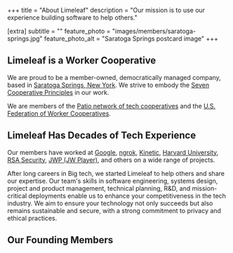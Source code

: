 +++
title = "About Limeleaf"
description = "Our mission is to use our experience building software to help others."

[extra]
subtitle = ""
feature_photo = "images/members/saratoga-springs.jpg"
feature_photo_alt = "Saratoga Springs postcard image"
+++

## Limeleaf is a Worker Cooperative

We are proud to be a member-owned, democratically managed company, based in [Saratoga Springs, New York][1]. We strive to embody the [Seven Cooperative Principles][9] in our work. 

We are members of the [Patio network of tech cooperatives][3] and the [U.S. Federation of Worker Cooperatives][10].

## Limeleaf Has Decades of Tech Experience

Our members have worked at [Google][2], [ngrok][4], [Kinetic][5], [Harvard University][6], [RSA Security][8], [JWP (JW Player)][7], and others on a wide range of projects.

After long careers in Big tech, we started Limeleaf to help others and share our expertise. Our team's skills in software engineering, systems design, project and product management, technical planning, R&D, and mission-critical deployments enable us to enhance your competitiveness in the tech industry. We aim to ensure your technology not only succeeds but also remains sustainable and secure, with a strong commitment to privacy and ethical practices.

[1]: https://en.wikipedia.org/wiki/Saratoga_Springs,_New_York "Saratoga Springs Wikipedia page"
[2]: https://www.google.com/chrome "Google website"
[3]: https://patio.coop/ "Patio"
[4]: https://ngrok.com "ngrok website"
[5]: https://wearekinetic.com "Kinetic website"
[6]: https://www.harvard.edu "Harvard website"
[7]: https://www.jwplayer.com "JW Player website"
[8]: https://rsa.com "RSA website"
[9]: https://uwcc.wisc.edu/about-co-ops/cooperative-principles/ "Seven Cooperative Principles page"
[10]: https://www.usworker.coop/en/ "USFWC"

## Our Founding Members
